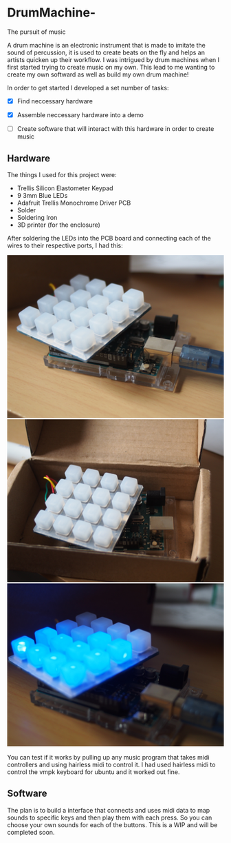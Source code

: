 # DrumMachine-
The pursuit of music

A drum machine is an electronic instrument that is made to imitate the sound of percussion, it is used to create beats on the fly and helps an artists quicken up their workflow. I was intrigued by drum machines when I first started trying to create music on my own. This lead to me wanting to create my own softward as well as build my own drum machine! 


In order to get started I developed a set number of tasks: 
- [x] Find neccessary hardware
- [x] Assemble neccessary hardware into a demo 
- [ ] Create software that will interact with this hardware in order to create music 


## Hardware
 The things I used for this project were: 
 - Trellis Silicon Elastometer Keypad 
 - 9 3mm Blue LEDs
 - Adafruit Trellis Monochrome Driver PCB 
 - Solder 
 - Soldering Iron 
 - 3D printer (for the enclosure) 
 
 After soldering the LEDs into the PCB board and connecting each of the wires to their respective ports, I had this: 
 
 ![PCB outside box]( /PC290005.JPG )
 ![In the box](/PC290006.JPG )
 ![Blue LEDs lit up]( /PC290004.JPG )
 
 You can test if it works by pulling up any music program that takes midi controllers and using hairless midi to control it. I had used hairless midi to control the vmpk keyboard for ubuntu and it worked out fine. 
 
 
 
 ## Software
 The plan is to build a interface that connects and uses midi data to map sounds to specific keys and then play them with each press. So you can choose your own sounds for each of the buttons. This is a WIP and will be completed soon. 


